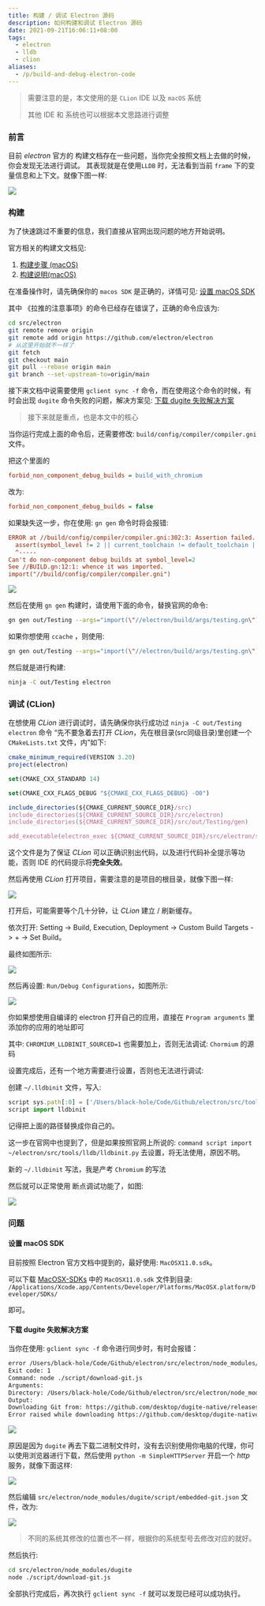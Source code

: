 ```yaml
---
title: 构建 / 调试 Electron 源码
description: 如何构建和调试 Electron 源码
date: 2021-09-21T16:06:11+08:00
tags:
  - electron
  - lldb
  - clion
aliases:
  - /p/build-and-debug-electron-code
---
```


> 需要注意的是，本文使用的是 `CLion` IDE 以及 `macOS` 系统
>
> 其他 IDE 和 系统也可以根据本文思路进行调整

### 前言

目前 _electron_ 官方的 构建文档存在一些问题，当你完全按照文档上去做的时候，你会发现无法进行调试。
其表现就是在使用`LLDB` 时，无法看到当前 `frame` 下的变量信息和上下文。就像下图一样:

![](/images/build-and-debug-electron-code/1.png)

### 构建

为了快速跳过不重要的信息，我们直接从官网出现问题的地方开始说明。

官方相关的构建文文档见:
1. [构建步骤 (macOS)](https://www.electronjs.org/docs/development/build-instructions-macos)
2. [构建说明(macOS)](https://www.electronjs.org/docs/development/build-instructions-gn)

在准备操作时，请先确保你的 `macos SDK` 是正确的，详情可见: [设置 macOS SDK](#设置-macos-sdk)

其中 《拉推的注意事项》的命令已经存在错误了，正确的命令应该为:

```bash
cd src/electron
git remote remove origin
git remote add origin https://github.com/electron/electron
# 从这里开始就不一样了
git fetch
git checkout main
git pull --rebase origin main
git branch --set-upstream-to=origin/main
```

接下来文档中说需要使用 `gclient sync -f` 命令，而在使用这个命令的时候，有时会出现 `dugite` 命令失败的问题，解决方案见: [下载 dugite 失败解决方案](#下载-dugite-失败解决方案)

> 接下来就是重点，也是本文中的核心

当你运行完成上面的命令后，还需要修改: `build/config/compiler/compiler.gni` 文件。

把这个里面的

```ini
forbid_non_component_debug_builds = build_with_chromium
```

改为:

```ini
forbid_non_component_debug_builds = false
```

如果缺失这一步，你在使用: `gn gen` 命令时将会报错:

```ini
ERROR at //build/config/compiler/compiler.gni:302:3: Assertion failed.
  assert(symbol_level != 2 || current_toolchain != default_toolchain ||
  ^-----
Can't do non-component debug builds at symbol_level=2
See //BUILD.gn:12:1: whence it was imported.
import("//build/config/compiler/compiler.gni")
```

![](/images/build-and-debug-electron-code/2.png)

然后在使用 `gn gen` 构建时，请使用下面的命令，替换官网的命令:

```bash
gn gen out/Testing --args="import(\"//electron/build/args/testing.gn\") is_debug=true symbol_level=2 $GN_EXTRA_ARGS"
```

如果你想使用 `ccache` ，则使用:

```bash
gn gen out/Testing --args="import(\"//electron/build/args/testing.gn\") cc_wrapper=\"ccache\" is_debug=true symbol_level=2 $GN_EXTRA_ARGS"
```

然后就是进行构建:

```bash
ninja -C out/Testing electron
```

### 调试 (CLion)

在想使用 _CLion_ 进行调试时，请先确保你执行成功过 `ninja -C out/Testing electron` 命令
“先不要急着去打开 _CLion_，先在根目录(src同级目录)里创建一个 `CMakeLists.txt` 文件，内”如下:

```ts
cmake_minimum_required(VERSION 3.20)
project(electron)

set(CMAKE_CXX_STANDARD 14)

set(CMAKE_CXX_FLAGS_DEBUG "${CMAKE_CXX_FLAGS_DEBUG} -O0")

include_directories(${CMAKE_CURRENT_SOURCE_DIR}/src)
include_directories(${CMAKE_CURRENT_SOURCE_DIR}/src/electron)
include_directories(${CMAKE_CURRENT_SOURCE_DIR}/src/out/Testing/gen)

add_executable(electron_exec ${CMAKE_CURRENT_SOURCE_DIR}/src/electron/shell/app/electron_main.cc)
```

这个文件是为了保证 _CLion_ 可以正确识别出代码，以及进行代码补全提示等功能，否则 IDE 的代码提示将**完全失效**。

然后再使用 _CLion_ 打开项目，需要注意的是项目的根目录，就像下图一样:

![](/images/build-and-debug-electron-code/3.png)

打开后，可能需要等个几十分钟，让 _CLion_ 建立 / 刷新缓存。

 依次打开: Setting -\> Build, Execution, Deployment -\> Custom Build Targets -\> + -\> Set Build。

最终如图所示:

![](/images/build-and-debug-electron-code/4.png)

然后再设置: `Run/Debug Configurations`，如图所示:

![](/images/build-and-debug-electron-code/5.png)

你如果想使用自编译的 electron 打开自己的应用，直接在 `Program arguments` 里添加你的应用的地址即可

其中: `CHROMIUM_LLDBINIT_SOURCED=1` 也需要加上，否则无法调试: `Chormium` 的源码

设置完成后，还有一个地方需要进行设置，否则也无法进行调试:

创建 `~/.lldbinit` 文件，写入:

```ts
script sys.path[:0] = ['/Users/black-hole/Code/Github/electron/src/tools/lldb']
script import lldbinit
```

记得把上面的路径替换成你自己的。

这一步在官网中也提到了，但是如果按照官网上所说的: `command script import ~/electron/src/tools/lldb/lldbinit.py` 去设置，将无法使用，原因不明。

新的 `~/.lldbinit` 写法，我是产考 `Chromium` 的写法

然后就可以正常使用 断点调试功能了，如图:

![](/images/build-and-debug-electron-code/6.png)


### 问题

#### 设置 macOS SDK

目前按照 Electron 官方文档中提到的，最好使用: `MacOSX11.0.sdk`。

可以下载 [MacOSX-SDKs](https://github.com/phracker/MacOSX-SDKs) 中的 `MacOSX11.0.sdk` 文件到目录: `/Applications/Xcode.app/Contents/Developer/Platforms/MacOSX.platform/Developer/SDKs/`

即可。

#### 下载 dugite 失败解决方案

当你在使用: `gclient sync -f` 命令进行同步时，有时会报错：

```bash
error /Users/black-hole/Code/Github/electron/src/electron/node_modules/dugite: Command failed.
Exit code: 1
Command: node ./script/download-git.js
Arguments:
Directory: /Users/black-hole/Code/Github/electron/src/electron/node_modules/dugite
Output:
Downloading Git from: https://github.com/desktop/dugite-native/releases/download/v2.29.3-2/dugite-native-v2.29.3-3d467be-macOS-x64.tar.gz
Error raised while downloading https://github.com/desktop/dugite-native/releases/download/v2.29.3-2/dugite-native-v2.29.3-3d467be-macOS-x64.tar.gz GotError [RequestError]: Client network socket disconnected before secure TLS connection was established
```

![](/images/build-and-debug-electron-code/7.png)

原因是因为 `dugite` 再去下载二进制文件时，没有去识别使用你电脑的代理，你可以使用浏览器进行下载，然后使用 `python -m SimpleHTTPServer` 开启一个 _http_ 服务，就像下面这样:

![](/images/build-and-debug-electron-code/8.png)

然后编辑 `src/electron/node_modules/dugite/script/embedded-git.json` 文件，改为:

![](/images/build-and-debug-electron-code/9.png)

> 不同的系统其修改的位置也不一样，根据你的系统型号去修改对应的就好。

然后执行:

```bash
cd src/electron/node_modules/dugite
node ./script/download-git.js
```

全部执行完成后，再次执行 `gclient sync -f` 就可以发现已经可以成功执行。
